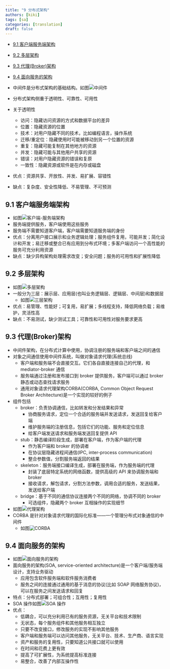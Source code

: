 ```yaml
---
title: "9 分布式架构"
authors: [kiki]
tags: [sa]
categories: [translation]
draft: false
---
```


- [9.1 客户端服务端架构](#91-%e5%ae%a2%e6%88%b7%e7%ab%af%e6%9c%8d%e5%8a%a1%e7%ab%af%e6%9e%b6%e6%9e%84)
- [9.2 多层架构](#92-%e5%a4%9a%e5%b1%82%e6%9e%b6%e6%9e%84)
- [9.3 代理(Broker)架构](#93-%e4%bb%a3%e7%90%86broker%e6%9e%b6%e6%9e%84)
- [9.4 面向服务的架构](#94-%e9%9d%a2%e5%90%91%e6%9c%8d%e5%8a%a1%e7%9a%84%e6%9e%b6%e6%9e%84)

- 中间件是分布式架构的基础结构。如图![中间件](ref/concepts_distributed_architecture.jpg)
- 分布式架构侧重于透明性、可靠性、可用性
- 关于透明性
  - 访问：隐藏访问资源的方式和数据平台的差异
  - 位置：隐藏资源的位置
  - 技术：对用户隐藏不同的技术，比如编程语言，操作系统
  - 迁移/重定位：隐藏使用时可能被移动到另一个位置的资源
  - 重复：隐藏可能复制在其他地方的资源
  - 并发：隐藏可能与其他用户共享的资源
  - 错误：对用户隐藏资源的错误和复原
  - 一致性：隐藏资源或软件是在内存或磁盘
- 优点：资源共享、开放性、并发、易扩展、容错性
- 缺点：复杂度、安全性降低、不易管理、不可预测

## 9.1 客户端服务端架构

- 如图![客户端-服务端架构](ref/two_tier_client_server_architecture.jpg)
- 服务端提供服务，客户端使用这些服务
- 服务端不需要知道客户端，客户端需要知道服务端的身份
- 优点：分离用户接口展示和业务逻辑处理；服务组件复用，可能并发；简化设计和开发；易迁移或整合已有应用到分布式环境；多客户端访问一个高性能的服务可充分利用资源
- 缺点：缺少异构架构处理需求改变；安全问题；服务的可用性和扩展性降低

## 9.2 多层架构

- 如图![多层架构](ref/n_tier_architecture.jpg)
- 一般分为三层：展示层、应用层(也叫业务逻辑层、逻辑层、中间层)和数据层
  - 如图![三层架构](ref/data_tier.jpg)
- 优点：易管理、性能好；可复用，易扩展；多线程支持，降低网络负载；易维护，灵活性高
- 缺点：不易测试，缺少测试工具；可靠性和可用性对服务要求更高

## 9.3 代理(Broker)架构

- 中间件架构，在分布式计算中使用，协调注册的服务端和客户端之间的通信
- 对象之间通信使用中间件系统，叫做对象请求代理(系统总线)
  - 客户端和服务端不会直接交互。它们各自直接连接自己的代理，和 mediator-broker 通信
  - 服务端通过注册和发布接口到 broker 提供服务，客户端可以通过 broker 静态或动态查找请求服务
  - 通用对象请求代理架构CORBA(CORBA, Common Object Request Broker Architecture)是一个实现的较好的例子
- 组件包括
  - broker：负责协调通信，比如转发和分发结果和异常
    - 协商服务请求，定位一个合适的服务端并发送请求，发送回复给客户端
    - 维护服务端的注册信息，包括它们的功能、服务和定位信息
    - 给客户端发送请求和服务端发送回复提供 API
  - stub：静态编译阶段生成，部署在客户端，作为客户端的代理
    - 作为客户端和 broker 的协调者
    - 在协议层隐藏进程间通信(IPC, inter-process communication)
    - 整合参数值，分割服务端返回的结果
  - skeleton：服务端接口编译生成，部署在服务端，作为服务端的代理
    - 封装了底层特定系统的网络函数，提供高级的 API 来协调服务端和 broker
    - 接收请求，解包请求，分割方法参数，调用合适的服务，发送结果，发送给客户端
  - bridge：基于不同的通信协议连接两个不同的网络，协调不同的 broker
    - 可选组件，隐藏两个 broker 互相操作的实现细节
- 如图![代理架构](ref/broker_model.jpg)
- CORBA 是针对对象请求代理的国际化标准——一个管理分布式对象通信的中间件
  - 如图![CORBA](ref/corba_architecture.jpg)

## 9.4 面向服务的架构

- 如图![面向服务的架构](ref/soa.jpg)
- 面向服务的架构(SOA, service-oriented architecture)是一个客户端/服务端设计，支持业务驱动
  - 应用包含软件服务端和软件服务消费者
  - 服务之间的连接通过通用的基于消息的协议(比如 SOAP 网络服务协议)，可以在服务之间发送请求和回复
- 特点：分布式部署；可组合性；互用性；复用性
- SOA 操作如图![SOA 操作](ref/soa_operations.jpg)
- 优点：
  - 低耦合，可以充分利用已有的服务资源，无关平台和技术限制
  - 无状态，每个服务组件和其他服务相互独立
  - 只要不改变接口，修改服务的实现不影响其他服务
  - 客户端和服务端可以访问其他服务，无关平台、技术、生产商、语言实现
  - 资产和服务的复用性，只要知道公共接口就可以使用
  - 在时间和花费上更有效
  - 提高了可扩展性，为系统提高标准连接
  - 易整合，改善了内部互操作性
